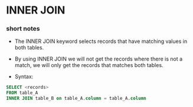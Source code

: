# INNER JOIN
### short notes

- The INNER JOIN keyword selects records that have matching values in both tables.

- By using INNER JOIN we will not get the records where there is not a match, we will only get the records that matches both tables.

- Syntax:
```sql
SELECT <records>
FROM table_A
INNER JOIN table_B on table_A.column = table_A.column